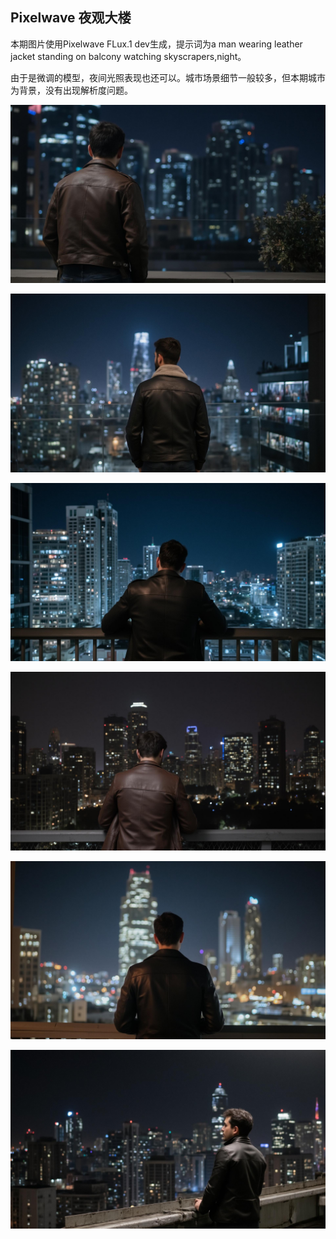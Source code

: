 ## Pixelwave 夜观大楼

本期图片使用Pixelwave FLux.1 dev生成，提示词为a man wearing leather jacket standing on balcony watching skyscrapers,night。

由于是微调的模型，夜间光照表现也还可以。城市场景细节一般较多，但本期城市为背景，没有出现解析度问题。

![ComfyUI_00001_.jpg](https://github.com/Willian7004/media-blog/blob/main/files/202505/2025050709/ComfyUI_00001_.jpg?raw=true)

![ComfyUI_00002_.jpg](https://github.com/Willian7004/media-blog/blob/main/files/202505/2025050709/ComfyUI_00002_.jpg?raw=true)

![ComfyUI_00004_.jpg](https://github.com/Willian7004/media-blog/blob/main/files/202505/2025050709/ComfyUI_00004_.jpg?raw=true)

![ComfyUI_00006_.jpg](https://github.com/Willian7004/media-blog/blob/main/files/202505/2025050709/ComfyUI_00006_.jpg?raw=true)

![ComfyUI_00007_.jpg](https://github.com/Willian7004/media-blog/blob/main/files/202505/2025050709/ComfyUI_00007_.jpg?raw=true)

![ComfyUI_00008_.jpg](https://github.com/Willian7004/media-blog/blob/main/files/202505/2025050709/ComfyUI_00008_.jpg?raw=true)
